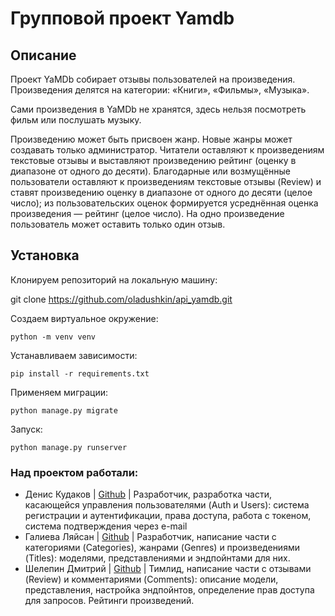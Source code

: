 # Групповой проект Yamdb

## Описание 
Проект YaMDb собирает отзывы пользователей на произведения. Произведения делятся на категории: «Книги», «Фильмы», «Музыка». 

Сами произведения в YaMDb не хранятся, здесь нельзя посмотреть фильм или послушать музыку.

Произведению может быть присвоен жанр. Новые жанры может создавать только администратор. Читатели оставляют к произведениям текстовые отзывы и выставляют произведению рейтинг (оценку в диапазоне от одного до десяти). Благодарные или возмущённые пользователи оставляют к произведениям текстовые отзывы (Review) и ставят произведению оценку в диапазоне от одного до десяти (целое число); из пользовательских оценок формируется усреднённая оценка произведения — рейтинг (целое число). На одно произведение пользователь может оставить только один отзыв.

## Установка
Клонируем репозиторий на локальную машину:

git clone https://github.com/oladushkin/api_yamdb.git

Создаем виртуальное окружение:

`python -m venv venv`

Устанавливаем зависимости:

`pip install -r requirements.txt`

Применяем миграции:

`python manage.py migrate`

Запуск:

`python manage.py runserver`

### Над проектом работали:

- Денис Кудаков | [Github](https://github.com/DK0894) | Разработчик, разработка части, касающейся управления пользователями (Auth и Users): система регистрации и аутентификации, права доступа, работа с токеном, система подтверждения через e-mail
- Галиева Ляйсан | [Github](https://github.com/killyourasta) | Разработчик, написание части с категориями (Categories), жанрами (Genres) и произведениями (Titles): моделями, представлениями и эндпойнтами для них.
- Шелепин Дмитрий | [Github](https://github.com/oladushkin) | Тимлид, написание части с отзывами (Review) и комментариями (Comments): описание модели, представления, настройка эндпойнтов, определение прав доступа для запросов. Рейтинги произведений.
